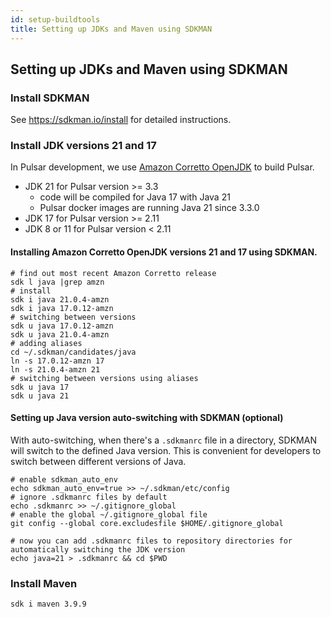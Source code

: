 ```yaml
---
id: setup-buildtools
title: Setting up JDKs and Maven using SDKMAN
---
```


## Setting up JDKs and Maven using SDKMAN

### Install SDKMAN

See https://sdkman.io/install for detailed instructions.

### Install JDK versions 21 and 17

In Pulsar development, we use [Amazon Corretto OpenJDK](https://docs.aws.amazon.com/corretto/) to build Pulsar.

- JDK 21 for Pulsar version >= 3.3
  - code will be compiled for Java 17 with Java 21
  - Pulsar docker images are running Java 21 since 3.3.0
- JDK 17 for Pulsar version >= 2.11
- JDK 8 or 11 for Pulsar version < 2.11

#### Installing Amazon Corretto OpenJDK versions 21 and 17 using SDKMAN.

```shell
# find out most recent Amazon Corretto release
sdk l java |grep amzn
# install
sdk i java 21.0.4-amzn
sdk i java 17.0.12-amzn
# switching between versions
sdk u java 17.0.12-amzn
sdk u java 21.0.4-amzn
# adding aliases
cd ~/.sdkman/candidates/java
ln -s 17.0.12-amzn 17
ln -s 21.0.4-amzn 21
# switching between versions using aliases
sdk u java 17
sdk u java 21
```

#### Setting up Java version auto-switching with SDKMAN (optional)

With auto-switching, when there's a `.sdkmanrc` file in a directory, SDKMAN will switch to the defined Java version.
This is convenient for developers to switch between different versions of Java.

```shell
# enable sdkman_auto_env
echo sdkman_auto_env=true >> ~/.sdkman/etc/config
# ignore .sdkmanrc files by default
echo .sdkmanrc >> ~/.gitignore_global
# enable the global ~/.gitignore_global file
git config --global core.excludesfile $HOME/.gitignore_global

# now you can add .sdkmanrc files to repository directories for automatically switching the JDK version
echo java=21 > .sdkmanrc && cd $PWD
```

### Install Maven

```shell
sdk i maven 3.9.9
```